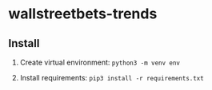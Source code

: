 # wallstreetbets-trends

## Install
1. Create virtual environment:
```python3 -m venv env```

2. Install requirements:
```pip3 install -r requirements.txt```
